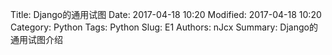 Title: Django的通用试图
Date: 2017-04-18 10:20
Modified: 2017-04-18 10:20
Category: Python
Tags: Python
Slug: E1
Authors: nJcx
Summary: Django的通用试图介绍


